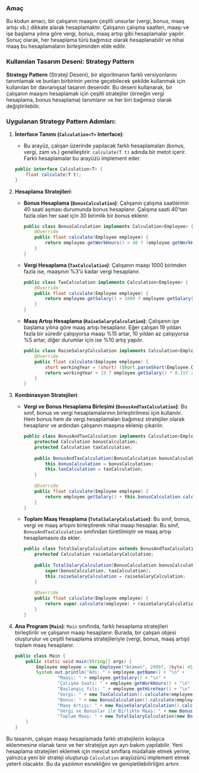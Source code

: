 ### Amaç

Bu kodun amacı, bir çalışanın maaşını çeşitli unsurlar (vergi, bonus, maaş artışı vb.) dikkate alarak hesaplamaktır. Çalışanın çalışma saatleri, maaşı ve işe başlama yılına göre vergi, bonus, maaş artışı gibi hesaplamalar yapılır. Sonuç olarak, her hesaplama türü bağımsız olarak hesaplanabilir ve nihai maaş bu hesaplamaların birleşiminden elde edilir.

### Kullanılan Tasarım Deseni: **Strategy Pattern**

**Strategy Pattern** (Strateji Deseni), bir algoritmanın farklı versiyonlarını tanımlamak ve bunları birbirinin yerine geçebilecek şekilde kullanmak için kullanılan bir davranışsal tasarım desenidir. Bu deseni kullanarak, bir çalışanın maaşını hesaplamak için çeşitli stratejiler (örneğin vergi hesaplama, bonus hesaplama) tanımlanır ve her biri bağımsız olarak değiştirilebilir.

### Uygulanan Strategy Pattern Adımları:

1. **İnterface Tanımı (`Calculation<T>` Interface)**:
    - Bu arayüz, çalışan üzerinde yapılacak farklı hesaplamaları (bonus, vergi, zam vs.) genelleştirir. `calculate(T t)` adında bir metot içerir. Farklı hesaplamalar bu arayüzü implement eder.

   ```java
   public interface Calculation<T> {
       float calculate(T t);
   }
   ```

2. **Hesaplama Stratejileri**:
    - **Bonus Hesaplama (`BonusCalculation`)**:
      Çalışanın çalışma saatlerinin 40 saati aşması durumunda bonus hesaplanır. Çalışma saati 40'tan fazla olan her saat için 30 birimlik bir bonus eklenir.

      ```java
      public class BonusCalculation implements Calculation<Employee> {
          @Override
          public float calculate(Employee employee) {
              return employee.getWorkHours() > 40 ? (employee.getWorkHours() - 40f) * 30f : 0;
          }
      }
      ```

    - **Vergi Hesaplama (`TaxCalculation`)**:
      Çalışanın maaşı 1000 birimden fazla ise, maaşının %3'ü kadar vergi hesaplanır.

      ```java
      public class TaxCalculation implements Calculation<Employee> {
          @Override
          public float calculate(Employee employee) {
              return employee.getSalary() > 1000 ? employee.getSalary() * 0.03f : 0;
          }
      }
      ```

    - **Maaş Artışı Hesaplama (`RaiseSalaryCalculation`)**:
      Çalışanın işe başlama yılına göre maaş artışı hesaplanır. Eğer çalışan 19 yıldan fazla bir süredir çalışıyorsa maaşı %15 artar, 10 yıldan az çalışıyorsa %5 artar, diğer durumlar için ise %10 artış yapılır.

      ```java
      public class RaiseSalaryCalculation implements Calculation<Employee> {
          @Override
          public float calculate(Employee employee) {
              short workingYear = (short) (Short.parseShort(Employee.CURRENT_YEAR) - employee.getHireYear());
              return workingYear > 19 ? employee.getSalary() * 0.15f : (workingYear < 10 ? employee.getSalary() * 0.05f : employee.getSalary() * 0.1f);
          }
      }
      ```

3. **Kombinasyon Stratejileri**:
    - **Vergi ve Bonus Hesaplama Birleşimi (`BonusAndTaxCalculation`)**:
      Bu sınıf, bonus ve vergi hesaplamalarının birleştirilmesi için kullanılır. Hem bonus hem de vergi hesaplamaları bağımsız stratejiler olarak hesaplanır ve ardından çalışanın maaşına eklenip çıkarılır.

      ```java
      public class BonusAndTaxCalculation implements Calculation<Employee> {
          protected Calculation bonusCalculation;
          protected Calculation taxCalculation;
 
          public BonusAndTaxCalculation(BonusCalculation bonusCalculation, TaxCalculation taxCalculation){
              this.bonusCalculation = bonusCalculation;
              this.taxCalculation = taxCalculation;
          }
 
          @Override
          public float calculate(Employee employee) {
              return employee.getSalary() + this.bonusCalculation.calculate(employee) - this.taxCalculation.calculate(employee);
          }
      }
      ```

    - **Toplam Maaş Hesaplama (`TotalSalaryCalculation`)**:
      Bu sınıf, bonus, vergi ve maaş artışını birleştirerek nihai maaşı hesaplar. Bu sınıf, `BonusAndTaxCalculation` sınıfından türetilmiştir ve maaş artışı hesaplamasını da ekler.

      ```java
      public class TotalSalaryCalculation extends BonusAndTaxCalculation<Employee> {
          protected Calculation raiseSalaryCalculation;
 
          public TotalSalaryCalculation(BonusCalculation bonusCalculation, TaxCalculation taxCalculation, RaiseSalaryCalculation raiseSalaryCalculation) {
              super(bonusCalculation, taxCalculation);
              this.raiseSalaryCalculation = raiseSalaryCalculation;
          }
 
          @Override
          public float calculate(Employee employee) {
              return super.calculate(employee) + raiseSalaryCalculation.calculate(employee);
          }
      }
      ```

4. **Ana Program (`Main`)**:
   `Main` sınıfında, farklı hesaplama stratejileri birleştirilir ve çalışanın maaşı hesaplanır. Burada, bir çalışan objesi oluşturulur ve çeşitli hesaplama stratejileriyle (vergi, bonus, maaş artışı) toplam maaş hesaplanır.

   ```java
   public class Main { 
       public static void main(String[] args) {
           Employee employee = new Employee("Ataman", 2000f, (byte) 45, (short) 1985);
           System.out.println("Adı: " + employee.getName() + "\n" +
                   "Maaşı: " + employee.getSalary() + "\n" +
                   "Çalışma Saati: " + employee.getWorkHours() + "\n" +
                   "Başlangıç Yılı: " + employee.getHireYear() + "\n" +
                   "Vergi: " + new TaxCalculation().calculate(employee) + "\n" +
                   "Bonus: " + new BonusCalculation().calculate(employee) + "\n" +
                   "Maaş Artışı: " + new RaiseSalaryCalculation().calculate(employee) + "\n" +
                   "Vergi ve Bonuslar ile Birlikte Maaş: " + new BonusAndTaxCalculation(new BonusCalculation(), new TaxCalculation()).calculate(employee) + "\n" +
                   "Toplam Maaş: " + new TotalSalaryCalculation(new BonusCalculation(), new TaxCalculation(), new RaiseSalaryCalculation()).calculate(employee));
       }
   }
   ```

Bu tasarım, çalışan maaşı hesaplamada farklı stratejilerin kolayca eklenmesine olanak tanır ve her stratejiye ayrı ayrı bakım yapılabilir. Yeni hesaplama stratejileri eklemek için mevcut sınıflara müdahale etmek yerine, yalnızca yeni bir strateji oluşturup `Calculation` arayüzünü implement etmek yeterli olacaktır. Bu da yazılımın esnekliğini ve genişletilebilirliğini artırır.